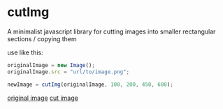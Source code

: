 # cutImg
A minimalist javascript library for cutting images into smaller rectangular sections / copying them

use like this:
```javascript
originalImage = new Image();
originalImage.src = "url/to/image.png";

newImage = cutImg(originalImage, 100, 200, 450, 600);
```
[original image](http://kids.nationalgeographic.com/content/dam/kids/photos/animals/Fish/A-G/clown-anemonefish-tentacles.jpg "original image")
[cut image](http://imgur.com/wjC4zVm "cut image")
